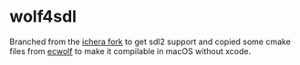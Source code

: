 # wolf4sdl

Branched from the [ichera fork](https://bitbucket.org/ichera/wolf4sdl/branch/sdl2) to get sdl2 support and 
copied some cmake files from [ecwolf](https://bitbucket.org/ichera/wolf4sdl/branch/sdl2) to make it compilable in macOS without xcode.
